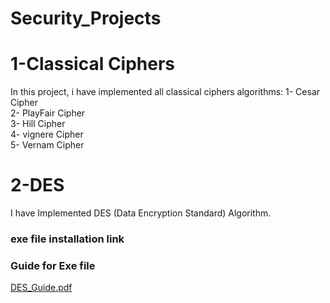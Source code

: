 # Security_Projects
# 1-Classical Ciphers
In this project, i have implemented all classical ciphers algorithms:
1- Cesar Cipher <br/>
2- PlayFair Cipher <br/>
3- Hill Cipher <br/>
4- vignere Cipher <br/>
5- Vernam Cipher <br/>
# 2-DES 
I have Implemented DES (Data Encryption Standard) Algorithm.
### exe file installation link

### Guide for Exe file
[DES_Guide.pdf](https://github.com/MoRamdan11/Security_Projects/files/6461161/DES_Guide.pdf)
